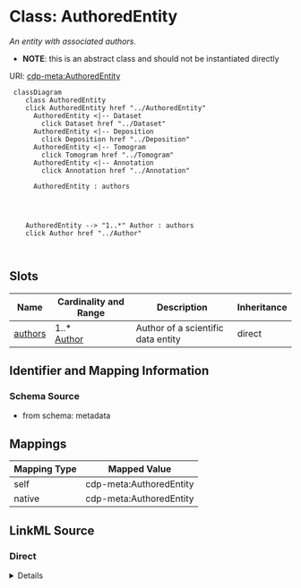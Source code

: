 

# Class: AuthoredEntity


_An entity with associated authors._




* __NOTE__: this is an abstract class and should not be instantiated directly


URI: [cdp-meta:AuthoredEntity](metadataAuthoredEntity)






```mermaid
 classDiagram
    class AuthoredEntity
    click AuthoredEntity href "../AuthoredEntity"
      AuthoredEntity <|-- Dataset
        click Dataset href "../Dataset"
      AuthoredEntity <|-- Deposition
        click Deposition href "../Deposition"
      AuthoredEntity <|-- Tomogram
        click Tomogram href "../Tomogram"
      AuthoredEntity <|-- Annotation
        click Annotation href "../Annotation"

      AuthoredEntity : authors




    AuthoredEntity --> "1..*" Author : authors
    click Author href "../Author"



```




<!-- no inheritance hierarchy -->


## Slots

| Name | Cardinality and Range | Description | Inheritance |
| ---  | --- | --- | --- |
| [authors](authors.md) | 1..* <br/> [Author](Author.md) | Author of a scientific data entity | direct |









## Identifier and Mapping Information







### Schema Source


* from schema: metadata




## Mappings

| Mapping Type | Mapped Value |
| ---  | ---  |
| self | cdp-meta:AuthoredEntity |
| native | cdp-meta:AuthoredEntity |







## LinkML Source

<!-- TODO: investigate https://stackoverflow.com/questions/37606292/how-to-create-tabbed-code-blocks-in-mkdocs-or-sphinx -->

### Direct

<details>
```yaml
name: AuthoredEntity
description: An entity with associated authors.
from_schema: metadata
abstract: true
attributes:
  authors:
    name: authors
    description: Author of a scientific data entity.
    from_schema: metadata
    rank: 1000
    list_elements_ordered: true
    alias: authors
    owner: AuthoredEntity
    domain_of:
    - AuthoredEntity
    - Dataset
    - Deposition
    - Tomogram
    - Annotation
    range: Author
    required: true
    multivalued: true
    inlined: true
    inlined_as_list: true

```
</details>

### Induced

<details>
```yaml
name: AuthoredEntity
description: An entity with associated authors.
from_schema: metadata
abstract: true
attributes:
  authors:
    name: authors
    description: Author of a scientific data entity.
    from_schema: metadata
    rank: 1000
    list_elements_ordered: true
    alias: authors
    owner: AuthoredEntity
    domain_of:
    - AuthoredEntity
    - Dataset
    - Deposition
    - Tomogram
    - Annotation
    range: Author
    required: true
    multivalued: true
    inlined: true
    inlined_as_list: true

```
</details>
